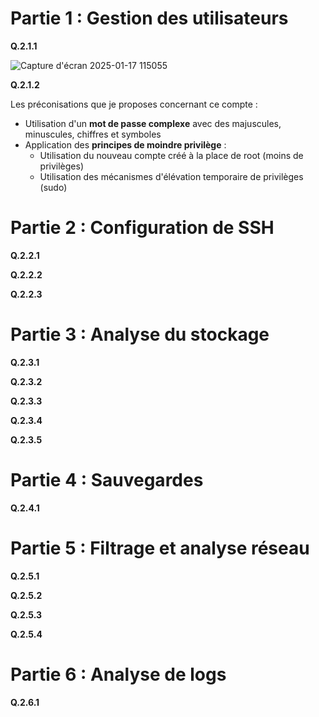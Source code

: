 # Partie 1 : Gestion des utilisateurs

**Q.2.1.1**

![Capture d'écran 2025-01-17 115055](https://github.com/user-attachments/assets/b0c6f921-ec96-4737-9372-bf013b193ac2)

**Q.2.1.2**

Les préconisations que je proposes concernant ce compte :
- Utilisation d'un **mot de passe complexe** avec des majuscules, minuscules, chiffres et symboles
- Application des **principes de moindre privilège** :
  - Utilisation du nouveau compte créé à la place de root (moins de privilèges)
  - Utilisation des mécanismes d'élévation temporaire de privilèges (sudo)
    
# Partie 2 : Configuration de SSH

**Q.2.2.1**

**Q.2.2.2**

**Q.2.2.3**

# Partie 3 : Analyse du stockage

**Q.2.3.1**

**Q.2.3.2**

**Q.2.3.3**

**Q.2.3.4**

**Q.2.3.5**

# Partie 4 : Sauvegardes

**Q.2.4.1**

# Partie 5 : Filtrage et analyse réseau

**Q.2.5.1**

**Q.2.5.2**

**Q.2.5.3**

**Q.2.5.4**

# Partie 6 : Analyse de logs

**Q.2.6.1**
